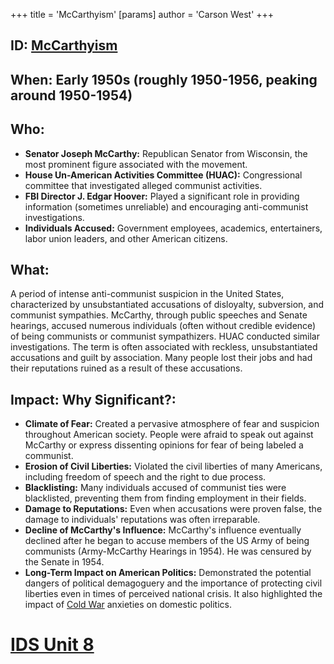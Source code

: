 +++
 title = 'McCarthyism'
[params]
	author = 'Carson West'
+++
## ID: [McCarthyism](./../mccarthyism/) 
## When: Early 1950s (roughly 1950-1956, peaking around 1950-1954)

## Who:
* **Senator Joseph McCarthy:** Republican Senator from Wisconsin, the most prominent figure associated with the movement.
* **House Un-American Activities Committee (HUAC):** Congressional committee that investigated alleged communist activities.
* **FBI Director J. Edgar Hoover:** Played a significant role in providing information (sometimes unreliable) and encouraging anti-communist investigations.
* **Individuals Accused:** Government employees, academics, entertainers, labor union leaders, and other American citizens.

## What:

A period of intense anti-communist suspicion in the United States, characterized by unsubstantiated accusations of disloyalty, subversion, and communist sympathies.  McCarthy, through public speeches and Senate hearings, accused numerous individuals (often without credible evidence) of being communists or communist sympathizers. HUAC conducted similar investigations.  The term is often associated with reckless, unsubstantiated accusations and guilt by association. Many people lost their jobs and had their reputations ruined as a result of these accusations.

## Impact: Why Significant?:
* **Climate of Fear:** Created a pervasive atmosphere of fear and suspicion throughout American society.  People were afraid to speak out against McCarthy or express dissenting opinions for fear of being labeled a communist.
* **Erosion of Civil Liberties:** Violated the civil liberties of many Americans, including freedom of speech and the right to due process.
* **Blacklisting:** Many individuals accused of communist ties were blacklisted, preventing them from finding employment in their fields.
* **Damage to Reputations:** Even when accusations were proven false, the damage to individuals' reputations was often irreparable.
* **Decline of McCarthy's Influence:**  McCarthy's influence eventually declined after he began to accuse members of the US Army of being communists (Army-McCarthy Hearings in 1954).  He was censured by the Senate in 1954.
* **Long-Term Impact on American Politics:**  Demonstrated the potential dangers of political demagoguery and the importance of protecting civil liberties even in times of perceived national crisis. It also highlighted the impact of [Cold War](./../cold-war/) anxieties on domestic politics.

# [IDS Unit 8](./../ids-unit-8/)
